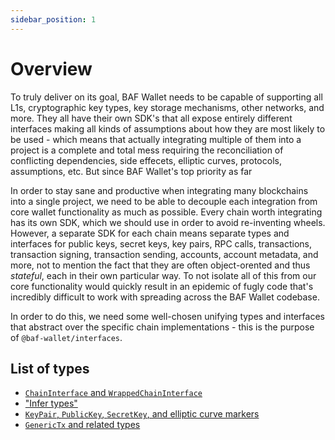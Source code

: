 ```yaml
---
sidebar_position: 1
---
```


# Overview

To truly deliver on its goal, BAF Wallet needs to be capable of supporting all L1s, cryptographic key types, key storage mechanisms, other networks, and more. They all have their own SDK's that all expose entirely different interfaces making all kinds of assumptions about how they are most likely to be used - which means that actually integrating multiple of them into a project is a complete and total mess requiring the reconciliation of conflicting dependencies, side effecets, elliptic curves, protocols, assumptions, etc. But since BAF Wallet's top priority as far

In order to stay sane and productive when integrating many blockchains into a single project, we need to be able to decouple each integration from core wallet functionality as much as possible. Every chain worth integrating has its own SDK, which we should use in order to avoid re-inventing wheels. However, a separate SDK for each chain means separate types and interfaces for public keys, secret keys, key pairs, RPC calls, transactions, transaction signing, transaction sending, accounts, account metadata, and more, not to mention the fact that they are often object-orented and thus _stateful_, each in their own particular way. To not isolate all of this from our core functionality would quickly result in an epidemic of fugly code that's incredibly difficult to work with spreading across the BAF Wallet codebase.

In order to do this, we need some well-chosen unifying types and interfaces that abstract over the specific chain implementations - this is the purpose of `@baf-wallet/interfaces`.

## List of types

- [`ChainInterface` and `WrappedChainInterface`](chain_interface.md)
- ["Infer types"](infer_types.md)
- [`KeyPair`, `PublicKey`, `SecretKey`, and elliptic curve markers](key_pairs.md)
- [`GenericTx` and related types](tx.md)
